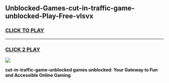 
## Unblocked-Games-cut-in-traffic-game-unblocked-Play-Free-vlsvx
<h3>
<a href="https://premium76.site?title=cut-in-traffic-game-unblocked&ref=21A">CLICK TO PLAY</a></h3>
<hr>

<h3>
<a href="https://premium76.site?title=cut-in-traffic-game-unblocked&ref=21A">CLICK 2 PLAY</a>
  
</h3>

<a href="https://premium76.site?title=cut-in-traffic-game-unblocked&ref=21A"><img src="https://clearcache.store/games.png"></a>


**cut-in-traffic-game-unblocked games unblocked: Your Gateway to Fun and Accessible Online Gaming**

